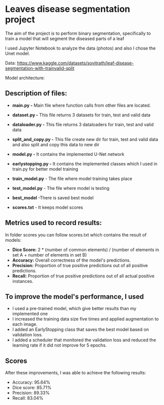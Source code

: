 # Leaves disease segmentation project

The aim of the project is to perform binary segmentation, specifically to train a model that will segment the diseased parts of a leaf

I used Jupyter Notebook to analyze the data (photos) and also I chose the Unet model.

Data: https://www.kaggle.com/datasets/sovitrath/leaf-disease-segmentation-with-trainvalid-split

Model architecture: 

## Description of files:
- **main.py -**
  Main file where function calls from other files are located.

- **dataset.py -**
  This file returns 3 datasets for train, test and valid data

- **dataloader.py -**
  This file returns 3 dataloaders for train, test and valid data

- **split_and_copy.py -**
   This file create new dir for train, test and valid data and also split and copy this data to new dir
- **model.py -**
   It contains the implemented U-Net network
- **earlystopping.py -** 
   It contains the implemented classes which I used in train.py for better model training

- **train_model.py** - 
  The file where model training takes place

- **test_model.py** - The file where model is testing

- **best_model** -There is saved best model

- **scores.txt** - It keeps model scores

## Metrics used to record results:

In folder scores you can follow scores.txt which contains the result of models:

- **Dice Score:** 2 * (number of common elements) / (number of elements in set A + number of elements in set B)
- **Accuracy:** Overall correctness of the model's predictions.
- **Precision:** Proportion of true positive predictions out of all positive predictions.
- **Recall:** Proportion of true positive predictions out of all actual positive instances.

## To improve the model's performance, I used

- I used a pre-trained model, which give better results than my implemented one
- I increased the training data size five times and applied augmentation to each image.
- I added an EarlyStopping class that saves the best model based on validation loss.
- I added a scheduler that monitored the validation loss and reduced the learning rate if it did not improve for 5 epochs.


## Scores
After these improvements, I was able to achieve the following results:
- Accuracy: 95.64%
- Dice score: 85.71%
- Precision: 89.33%
- Recall: 83.04%









